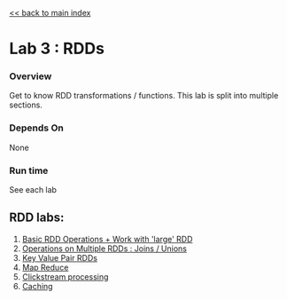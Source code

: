 <link rel='stylesheet' href='../assets/css/main.css'/>

[<< back to main index](../README.md)

Lab 3 : RDDs
============

### Overview
Get to know RDD transformations / functions.  This lab is split into multiple sections.

### Depends On 
None

### Run time
See each lab

## RDD labs:
1. [Basic RDD Operations + Work with 'large' RDD](3.1-rdd-basics-scala.md)
2. [Operations on Multiple RDDs : Joins / Unions ](3.2-rdd-multi.md)
3. [Key Value Pair RDDs](3.3-key-value.md)
4. [Map Reduce](3.4-mapreduce.md)
5. [Clickstream processing](3.5-clickstream.md)
6. [Caching](3.6-caching-scala.md)

